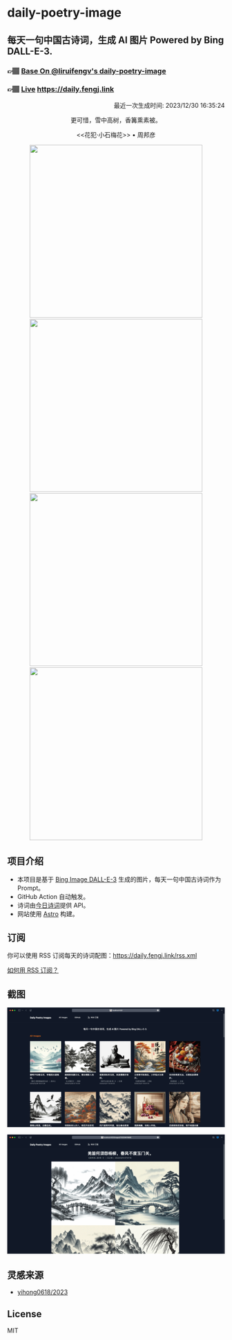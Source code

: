 
# daily-poetry-image

## 每天一句中国古诗词，生成 AI 图片 Powered by Bing DALL-E-3.

### 👉🏽 [Base On @liruifengv's daily-poetry-image](https://github.com/liruifengv/daily-poetry-image)

### 👉🏽 [Live](https://daily.fengj.link) https://daily.fengj.link

<p align="right">
  最近一次生成时间: 2023/12/30 16:35:24
</p>
<p align="center">
更可惜，雪中高树，香篝熏素被。
</p>
<p align="center">
<<花犯·小石梅花>> • 周邦彦
</p>
<p align="center">
<img src="https://tse2.mm.bing.net/th/id/OIG.xX2ZG6ABN0Ftbd0Wt2VY" height="400" width="400" />
<img src="https://tse1.mm.bing.net/th/id/OIG.BrGOWGGeBt9GolLd1pOx" height="400" width="400" />
<img src="https://tse2.mm.bing.net/th/id/OIG.fCIikfkqqYOlHH_TIHlk" height="400" width="400" />
<img src="https://tse1.mm.bing.net/th/id/OIG.AbG36qnmCWYpbD5kBvXa" height="400" width="400" />
</p>

## 项目介绍

-   本项目是基于 [Bing Image DALL-E-3](https://www.bing.com/images/create) 生成的图片，每天一句中国古诗词作为 Prompt。
-   GitHub Action 自动触发。
-   诗词由[今日诗词](https://www.jinrishici.com/)提供 API。
-   网站使用 [Astro](https://astro.build) 构建。

## 订阅

你可以使用 RSS 订阅每天的诗词配图：https://daily.fengj.link/rss.xml

[如何用 RSS 订阅？](https://zhuanlan.zhihu.com/p/55026716)

## 截图

![图片列表](./screenshots/Snipaste_2023-12-28_21-00-26.png)

![图片详情](./screenshots/Snipaste_2023-12-28_21-00-53.png)

## 灵感来源

-   [yihong0618/2023](https://github.com/yihong0618/2023)

## License

MIT
